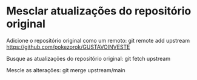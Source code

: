 # Mesclar atualizações do repositório original

Adicione o repositório original como um remoto:
git remote add upstream https://github.com/pokezorok/GUSTAVOINVESTE

Busque as atualizações do repositório original:
git fetch upstream

Mescle as alterações:
git merge upstream/main